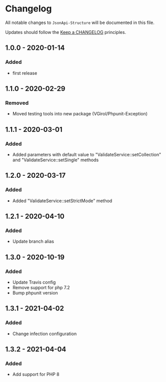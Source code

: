 # Changelog

All notable changes to `JsonApi-Structure` will be documented in this file.

Updates should follow the [Keep a CHANGELOG](http://keepachangelog.com/) principles.

## 1.0.0 - 2020-01-14

### Added

- first release

## 1.1.0 - 2020-02-29

### Removed

- Moved testing tools into new package (VGirol/Phpunit-Exception)

## 1.1.1 - 2020-03-01

### Added

- Added parameters with default value to "ValidateService::setCollection" and "ValidateService::setSingle" methods

## 1.2.0 - 2020-03-17

### Added

- Added "ValidateService::setStrictMode" method

## 1.2.1 - 2020-04-10

### Added

- Update branch alias

## 1.3.0 - 2020-10-19

### Added

- Update Travis config
- Remove support for php 7.2
- Bump phpunit version

## 1.3.1 - 2021-04-02

### Added

- Change infection configuration

## 1.3.2 - 2021-04-04

### Added

- Add support for PHP 8
